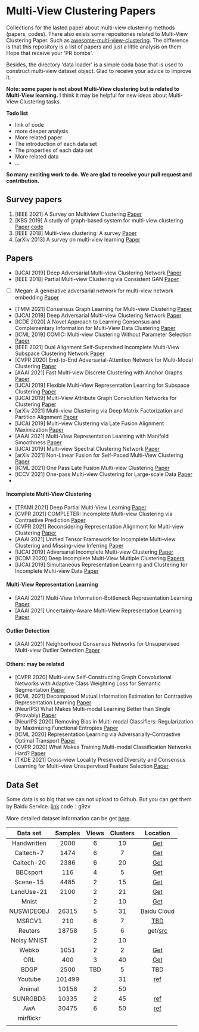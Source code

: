 # Multi-View Clustering Papers

Collections for the lasted paper about multi-view clustering methods (papers, codes). There also exists some repositories related to Multi-View Clustering Paper. Such as [awesome-multi-view-clustering](https://github.com/wangsiwei2010/awesome-multi-view-clustering). The difference is that this repository is a list of papers and just a little analysis on them. Hope that receive your 'PR bombs'.

Besides, the directory 'data loader' is a simple coda base that is used to construct multi-view dataset object. Glad to receive your advice to improve it.

**Note: some paper is not about Multi-View clustering but is related to Multi-View learning.** I think it may be helpful for new ideas about Multi-View Clustering tasks.

**Todo list**

- link of code
- more deeper analysis
- More related paper
- The introduction of each data set
- The properties of each data set
- More related data
- ...

**So many exciting work to do. We are glad to receive your pull request and contribution.**

## Survey papers

1. [IEEE 2021] A Survey on Multiview Clustering <a href="https://ieeexplore.ieee.org/document/9395530">Paper</a>
2. [KBS 2019] A study of graph-based system for multi-view clustering [Paper](https://www.researchgate.net/profile/Hao_Wang250/publication/328573967_A_study_of_graph-based_system_for_multi-view_clustering/links/5cbff7e5299bf120977adaa6/A-study-of-graph-based-system-for-multi-view-clustering.pdf) [code](https://github.com/cswanghao/gbs)
3. [IEEE 2018] Multi-view clustering: A survey [Paper](https://ieeexplore.ieee.org/iel7/8254253/8336843/08336846.pdf)
4. [arXiv 2013] A survey on multi-view learning [Paper](https://arxiv.org/pdf/1304.5634)

## Papers

- [IJCAI 2019] Deep Adversarial Multi-view Clustering Network <a href="https://www.ijcai.org/proceedings/2019/409">Paper</a>
- [IEEE 2018] Partial Multi-view Clustering via Consistent GAN <a href="https://ieeexplore.ieee.org/document/8594983">Paper</a>
- [    ] Megan: A generative adversarial network for multi-view network embedding <a href="https://pennstate.pure.elsevier.com/en/publications/megan-a-generative-adversarial-network-for-multi-view-network-emb">Paper</a>
- [TMM 2021] Consensus Graph Learning for Multi-view Clustering <a href="https://ieeexplore.ieee.org/document/9437715">Paper</a>
- [IJCAI 2019] Deep Adversarial Multi-view Clustering Network <a href="https://www.ijcai.org/proceedings/2019/0409.pdf">Paper</a>
- [ICDE 2020] A Novel Approach to Learning Consensus and Complementary Information for Multi-View Data Clustering <a href="https://ieeexplore.ieee.org/document/9101762">Paper</a>
- [ICML 2019] COMIC: Multi-view Clustering Without Parameter Selection <a href="http://proceedings.mlr.press/v97/peng19a/peng19a.pdf">Paper</a>
- [IEEE 2021] Dual Alignment Self-Supervised Incomplete Multi-View Subspace Clustering Network <a href="https://ieeexplore.ieee.org/document/9573269/">Paper</a>
- [CVPR 2020] End-to-End Adversarial-Attention Network for Multi-Modal Clustering <a href="https://openaccess.thecvf.com/content_CVPR_2020/papers/Zhou_End-to-End_Adversarial-Attention_Network_for_Multi-Modal_Clustering_CVPR_2020_paper.pdf">Paper</a>
- [AAAI 2021] Fast Multi-view Discrete Clustering with Anchor Graphs <a href="https://ojs.aaai.org/index.php/AAAI/article/view/17128/16935">Paper</a>
- [IJCAI 2019] Flexible Multi-View Representation Learning for Subspace Clustering <a href="https://www.ijcai.org/proceedings/2019/0404.pdf">Paper</a>
- [IJCAI 2019] Multi-View Attribute Graph Convolution Networks for Clustering <a href="https://www.ijcai.org/proceedings/2020/0411.pdf">Paper</a>
- [arXiv 2021] Multi-view Clustering via Deep Matrix Factorization and Partition Alignment <a href="https://arxiv.org/pdf/2105.00277">Paper</a>
- [IJCAI 2019] Multi-view Clustering via Late Fusion Alignment Maximization <a href="https://www.ijcai.org/proceedings/2019/0524.pdf">Paper</a>
- [AAAI 2021] Multi-View Representation Learning with Manifold Smoothness <a href="https://ojs.aaai.org/index.php/AAAI/article/view/17026">Paper</a>
- [IJCAI 2019] Multi-view Spectral Clustering Network <a href="https://www.ijcai.org/proceedings/2019/0356.pdf">Paper</a>
- [arXiv 2021] Non-Linear Fusion for Self-Paced Multi-View Clustering <a href="https://arxiv.org/abs/2104.09255">Paper</a>
- [ICML 2021] One Pass Late Fusion Multi-view Clustering <a href="http://proceedings.mlr.press/v139/liu21l.html">Paper</a>
- [ICCV 2021] One-pass Multi-view Clustering for Large-scale Data <a href="https://openaccess.thecvf.com/content/ICCV2021/html/Liu_One-Pass_Multi-View_Clustering_for_Large-Scale_Data_ICCV_2021_paper.html">Paper</a>
- 

#### Incomplete Multi-View Clustering

- [TPAMI 2021] Deep Partial Multi-View Learning <a href="https://www.computer.org/csdl/journal/tp/5555/01/09258396/1oHhk9BNESA">Paper</a>
- [CVPR 2021] COMPLETER: Incomplete Multi-view Clustering via Contrastive Prediction <a href="https://openaccess.thecvf.com/content/CVPR2021/html/Lin_COMPLETER_Incomplete_Multi-View_Clustering_via_Contrastive_Prediction_CVPR_2021_paper.html">Paper</a>
- [CVPR 2021] Reconsidering Representation Alignment for Multi-view Clustering <a href="https://openaccess.thecvf.com/content/CVPR2021/supplemental/Trosten_Reconsidering_Representation_Alignment_CVPR_2021_supplemental.pdf">Paper</a>
- [AAAI 2021] Unified Tensor Framework for Incomplete Multi-view Clustering and Missing-view Inferring <a href="https://ojs.aaai.org/index.php/AAAI/article/view/17231">Paper</a>
- [IJCAI 2019] Adversarial Incomplete Multi-view Clustering <a href="https://www.ijcai.org/proceedings/2019/0546.pdf">Paper</a>
- [ICDM 2020] Deep Incomplete Multi-View Multiple Clustering <a href="https://research.kaust.edu.sa/en/publications/deep-incomplete-multi-view-multiple-clusterings">Papers</a>
- [IJCAI 2019] Simultaneous Representation Learning and Clustering for Incomplete Multi-view Data <a href="https://www.ijcai.org/proceedings/2019/0623.pdf">Paper</a>

#### Multi-View Representation Learning

- [AAAI 2021] Multi-View Information-Bottleneck Representation Learning <a href="https://ojs.aaai.org/index.php/AAAI/article/view/17210/17017">Paper</a>
- [AAAI 2021] Uncertainty-Aware Multi-View Representation Learning <a href="https://ojs.aaai.org/index.php/AAAI/article/view/16924">Paper</a>

#### Outlier Detection

- [AAAI 2021] Neighborhood Consensus Networks for Unsupervised Multi-view Outlier Detection <a href="https://ojs.aaai.org/index.php/AAAI/article/view/16873">Paper</a>

#### Others: may be related

- [CVPR 2020] Multi-view Self-Constructing Graph Convolutional Networks with Adaptive Class Weighting Loss for Semantic Segmentation <a href="https://openaccess.thecvf.com/content_CVPRW_2020/papers/w5/Liu_Multi-View_Self-Constructing_Graph_Convolutional_Networks_With_Adaptive_Class_Weighting_Loss_CVPRW_2020_paper.pdf">Paper</a>
- [ICML 2021] Decomposed Mutual Information Estimation for Contrastive Representation Learning <a href="http://proceedings.mlr.press/v139/sordoni21a/sordoni21a.pdf">Paper</a>
- [NeurIPS] What Makes Multi-modal Learning Better than Single (Provably) <a href="https://proceedings.neurips.cc/paper/2021/file/5aa3405a3f865c10f420a4a7b55cbff3-Paper.pdf">Paper</a>
- [NeurIPS 2020] Removing Bias in Multi-modal Classifiers: Regularization by Maximizing Functional Entropies <a href="http://proceedings.neurips.cc/paper/2020/file/20d749bc05f47d2bd3026ce457dcfd8e-Paper.pdf">Paper</a>
- [ICML 2020] Representation Learning via Adversarially-Contrastive Optimal Transport <a href="https://arxiv.org/pdf/2007.05840">Paper</a>
- [CVPR 2020] What Makes Training Multi-modal Classification Networks Hard? <a href="https://openaccess.thecvf.com/content_CVPR_2020/papers/Wang_What_Makes_Training_Multi-Modal_Classification_Networks_Hard_CVPR_2020_paper.pdf">Paper</a>
- [TKDE 2021] Cross-view Locality Preserved Diversity and Consensus Learning for Multi-view Unsupervised Feature Selection <a href="https://ieeexplore.ieee.org/document/9312467">Paper</a>

## Data Set

Some data is so big that we can not upload to Github. But you can get them by Baidu Service. <a href="https://pan.baidu.com/s/1LgsL3JDJL4vEwDRzpTp3oA ">link</a> code：g9zv

More detailed dataset information can be get <a href="./Data Info.md">here</a>.

|  Data set   | Samples | Views | Clusters |                           Location                           |
| :---------: | :-----: | :---: | :------: | :----------------------------------------------------------: |
| Handwritten |  2000   |   6   |    10    |           <a href="./data/handwritten.mat">Get</a>           |
|  Caltech-7  |  1474   |   6   |    7     |          <a href="./data/Caltech101-7.mat">Get</a>           |
| Caltech-20  |  2386   |   6   |    20    |          <a href="./data/Caltech101-20.mat">Get</a>          |
|  BBCsport   |   116   |   4   |    5     |            <a href="./data/bbcsport.mat">Get</a>             |
|  Scene-15   |  4485   |   2   |    15    |            <a href="./data/Scene-15.mat">Get</a>             |
| LandUse-21  |  2100   |   2   |    21    |           <a href="./data/LandUse-21.mat">Get</a>            |
|    Mnist    |         |   2   |    10    |              <a href="./data/mnist.mat">Get</a>              |
| NUSWIDEOBJ  |  26315  |   5   |    31    |                         Baidu Cloud                          |
|   MSRCV1    |   210   |   6   |    7     |                      <a href="">TBD</a>                      |
|   Reuters   |  18758  |   5   |    6     | get/<a href="https://sites.google.com/site/reutersmultiview/">src</a> |
| Noisy MNIST |         |   2   |    10    |                                                              |
|    Webkb    |  1051   |   2   |    2     |              <a href="./data/WebKB.mat">Get</a>              |
|     ORL     |   400   |   3   |    40    |             <a href="./data/ORL_mtv.mat">Get</a>             |
|    BDGP     |  2500   |  TBD  |    5     |                             TBD                              |
|   Youtube   | 101499  |       |    31    | <a href="https://openaccess.thecvf.com/content/ICCV2021/html/Liu_One-Pass_Multi-View_Clustering_for_Large-Scale_Data_ICCV_2021_paper.html">ref</a> |
|   Animal    |  10158  |   2   |    50    |                                                              |
|  SUNRGBD3   |  10335  |   2   |    45    | <a href="https://openaccess.thecvf.com/content/ICCV2021/html/Liu_One-Pass_Multi-View_Clustering_for_Large-Scale_Data_ICCV_2021_paper.html">ref</a> |
|     AwA     |  30475  |   6   |    50    | <a href="https://openaccess.thecvf.com/content/ICCV2021/html/Liu_One-Pass_Multi-View_Clustering_for_Large-Scale_Data_ICCV_2021_paper.html">ref</a> |
|  mirflickr  |         |       |          |                                                              |
|             |         |       |          |                                                              |




